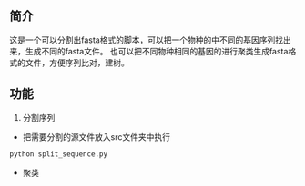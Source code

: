 ## 简介
这是一个可以分割出fasta格式的脚本，可以把一个物种的中不同的基因序列找出来，生成不同的fasta文件。
也可以把不同物种相同的基因的进行聚类生成fasta格式的文件，方便序列比对，建树。

## 功能
1. 分割序列
- 把需要分割的源文件放入src文件夹中执行
```py
python split_sequence.py
```

- 聚类
     
